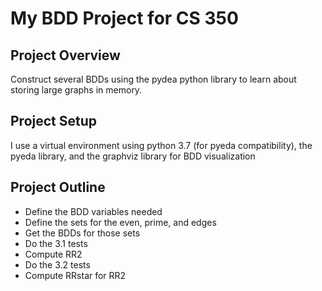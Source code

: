 # My BDD Project for CS 350

## Project Overview
Construct several BDDs using the pydea python library to learn about storing large graphs in memory.

## Project Setup
I use a virtual environment using python 3.7 (for pyeda compatibility), the pyeda library, and the graphviz library for BDD visualization

## Project Outline
- Define the BDD variables needed
- Define the sets for the even, prime, and edges
- Get the BDDs for those sets
- Do the 3.1 tests
- Compute RR2
- Do the 3.2 tests
- Compute RRstar for RR2